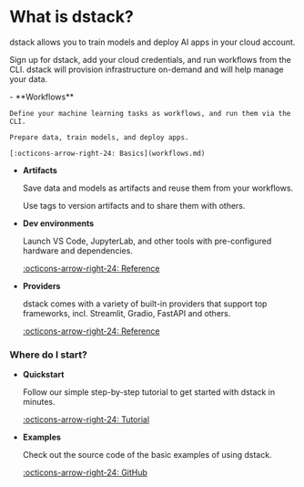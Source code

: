 # What is dstack?

dstack allows you to train models and deploy AI apps in your cloud account.

Sign up for dstack, add your cloud credentials, and run workflows from the CLI.
dstack will provision infrastructure on-demand and will help manage your data.

[//]: # (TODO: Add links to the cards below)

<div class="grid cards" markdown>
- **Workflows** 

    Define your machine learning tasks as workflows, and run them via the CLI.

    Prepare data, train models, and deploy apps.

    [:octicons-arrow-right-24: Basics](workflows.md)

[//]: # (- **On-demand infrastructure** )

[//]: # (    Specify hardware requirements for your workflows as code.)

[//]: # (- **Applications** )

[//]: # (    Deploy AI applications to dstack with a single command.)

- **Artifacts** 

    Save data and models as artifacts and reuse them from your workflows.

    Use tags to version artifacts and to share them with others.

- **Dev environments** 

    Launch VS Code, JupyterLab, and other tools with 
    pre-configured hardware and dependencies.

    [:octicons-arrow-right-24: Reference](providers#dev-environments)

- **Providers** 

    dstack comes with a variety of built-in providers that support
    top frameworks, incl. Streamlit, Gradio, FastAPI and others.

    [:octicons-arrow-right-24: Reference](providers)
</div>

### Where do I start?

<div class="grid cards" markdown>

- **Quickstart**

    Follow our simple step-by-step tutorial to get started with dstack in minutes.

    [:octicons-arrow-right-24: Tutorial](quickstart.md)

- **Examples**

    Check out the source code of the basic examples of using dstack.

    [:octicons-arrow-right-24: GitHub](https://github.com/dstackai/dstack-examples)

[//]: # (- [**Workflows**]&#40;workflows.md&#41;)

[//]: # (    Learn about workflows, how to define them for your project, and how to run them va the CLI.)

[//]: # (- [**Setup**]&#40;setup.md&#41;)

[//]: # (    Learn how to install the CLI, add your cloud and Git credentials, and configure secret variables.)

</div>
